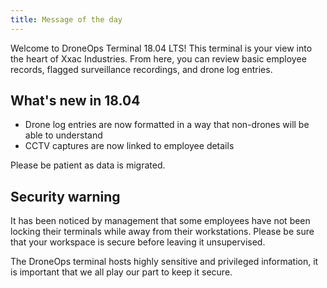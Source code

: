 ```yaml
---
title: Message of the day
---
```


Welcome to DroneOps Terminal 18.04 LTS! This terminal is your view into the heart of Xxac Industries. From here, you can
review basic employee records, flagged surveillance recordings, and drone log entries.

## What's new in 18.04

* Drone log entries are now formatted in a way that non-drones will be able to understand
* CCTV captures are now linked to employee details

Please be patient as data is migrated.

## Security warning

It has been noticed by management that some employees have not been locking their terminals while away from their
workstations. Please be sure that your workspace is secure before leaving it unsupervised.

The DroneOps terminal hosts highly sensitive and privileged information, it is important that we all play our part to
keep it secure.
